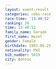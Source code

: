 ```yaml
---
layout: event-result 
categories: cebu-race 
race-time: '13:40:52'
ranking: 28
time: 13:40:52
family_name: Garado
first_name: Hazel
gender: Female
birthdate: 1993-06-25
nationality: PHI
bib_number: 5019
city: Bontoc
---
```

